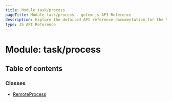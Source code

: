 ```yaml
---
title: Module task/process
pageTitle: Module task/process - golem-js API Reference
description: Explore the detailed API reference documentation for the Module task/process within the golem-js SDK for the Golem Network.
type: JS API Reference
---
```

# Module: task/process

## Table of contents

### Classes

- [RemoteProcess](../classes/task_process.RemoteProcess)
